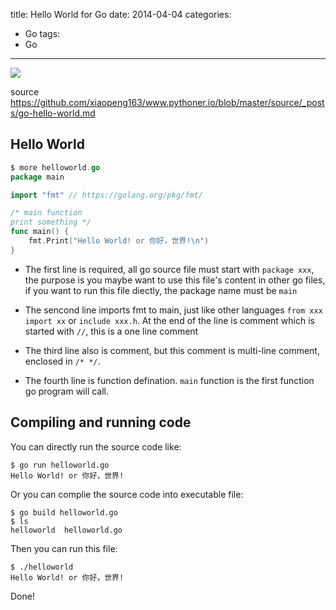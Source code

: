 title: Hello World for Go
date: 2014-04-04
categories:
- Go
tags:
- Go
---

![](/thumbnails/install-go-from-source/1.png)

source https://github.com/xiaopeng163/www.pythoner.io/blob/master/source/_posts/go-hello-world.md


## Hello World

```go
$ more helloworld.go 
package main

import "fmt" // https://golang.org/pkg/fmt/

/* main function
print something */
func main() {
    fmt.Print("Hello World! or 你好，世界!\n")
}
```

* The first line is required, all go source file must start with `package xxx`, the purpose is you maybe want to use
this file's content in other go files, if you want to run this file diectly, the package name must be `main`

* The sencond line imports fmt to main, just like other languages `from xxx import xx` or `include xxx.h`. At the end of 
the line is comment which is started with `//`, this is a one line comment

* The third line also is comment, but this comment is multi-line comment, enclosed in `/* */`.

* The fourth line is function defination. `main` function is the first function go program will call.


## Compiling and running code

You can directly run the source code like:

```
$ go run helloworld.go 
Hello World! or 你好，世界!
```

Or you can complie the source code into executable file:

```
$ go build helloworld.go 
$ ls
helloworld  helloworld.go
```

Then you can run this file:

```
$ ./helloworld 
Hello World! or 你好，世界!
```

Done!
